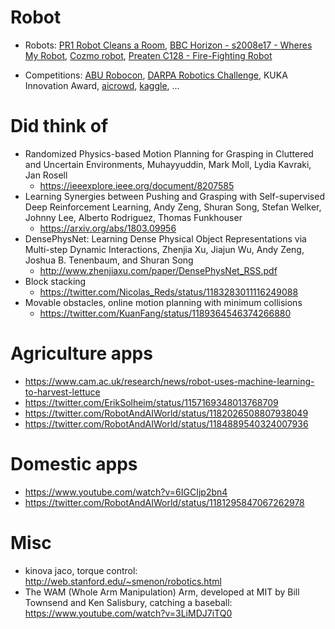# Robot

* Robots:
  [PR1 Robot Cleans a Room](https://www.youtube.com/watch?v=jJ4XtyMoxIA),
  [BBC Horizon - s2008e17 - Wheres My Robot](https://ok.ru/video/281973623525),
  [Cozmo robot](https://www.youtube.com/watch?time_continue=17&v=ldi1NCpe2Aw),
  [Preaten C128 - Fire-Fighting Robot](https://www.youtube.com/watch?v=HcHZ694psGw)

* Competitions:
  [ABU Robocon](https://en.wikipedia.org/wiki/ABU_Robocon),
  [DARPA Robotics Challenge](https://spectrum.ieee.org/automaton/robotics/humanoids/drc-finals-course),
  KUKA Innovation Award,
  [aicrowd](https://www.aicrowd.com/),
  [kaggle](https://www.kaggle.com/competitions),
  ...

# Did think of
* Randomized Physics-based Motion Planning for Grasping in Cluttered and Uncertain Environments,
  Muhayyuddin, Mark Moll, Lydia Kavraki, Jan Rosell
  * https://ieeexplore.ieee.org/document/8207585
* Learning Synergies between Pushing and Grasping with Self-supervised Deep Reinforcement Learning,
  Andy Zeng, Shuran Song, Stefan Welker, Johnny Lee, Alberto Rodriguez, Thomas Funkhouser
  * https://arxiv.org/abs/1803.09956
* DensePhysNet: Learning Dense Physical Object Representations via Multi-step Dynamic Interactions,
  Zhenjia Xu, Jiajun Wu, Andy Zeng, Joshua B. Tenenbaum, and Shuran Song
  * http://www.zhenjiaxu.com/paper/DensePhysNet_RSS.pdf
* Block stacking
  * https://twitter.com/Nicolas_Reds/status/1183283011116249088
* Movable obstacles, online motion planning with minimum collisions
  * https://twitter.com/KuanFang/status/1189364546374266880

# Agriculture apps
* https://www.cam.ac.uk/research/news/robot-uses-machine-learning-to-harvest-lettuce
* https://twitter.com/ErikSolheim/status/1157169348013768709
* https://twitter.com/RobotAndAIWorld/status/1182026508807938049
* https://twitter.com/RobotAndAIWorld/status/1184889540324007936

# Domestic apps
* https://www.youtube.com/watch?v=6IGCIjp2bn4
* https://twitter.com/RobotAndAIWorld/status/1181295847067262978

# Misc
* kinova jaco, torque control: http://web.stanford.edu/~smenon/robotics.html
* The WAM (Whole Arm Manipulation) Arm, developed at MIT by Bill Townsend and Ken Salisbury, catching a baseball:
  https://www.youtube.com/watch?v=3LiMDJ7iTQ0
